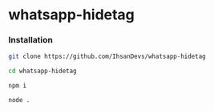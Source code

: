 # whatsapp-hidetag

### Installation

```bash
git clone https://github.com/IhsanDevs/whatsapp-hidetag
```

```bash
cd whatsapp-hidetag
```

```bash
npm i
```

```bash
node .
```
